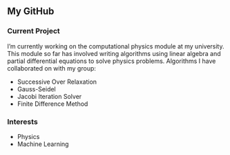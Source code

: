## My GitHub 

### Current Project
I’m currently working on the computational physics module at my university. This module so far has involved writing algorithms using linear algebra and partial differential equations to solve physics problems. Algorithms I have collaborated on with my group:  
- Successive Over Relaxation 
- Gauss-Seidel
- Jacobi Iteration Solver  
- Finite Difference Method

### Interests 
- Physics  
- Machine Learning


